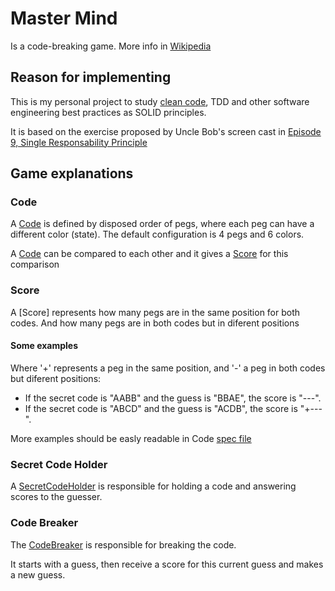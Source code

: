 # Master Mind

Is a code-breaking game. More info in [Wikipedia](http://en.wikipedia.org/wiki/Mastermind_(board_game))

## Reason for implementing

This is my personal project to study [clean code](http://www.amazon.com/Clean-Code-Handbook-Software-Craftsmanship/dp/0132350882/ref=sr_1_1?ie=UTF8&qid=1391955682&sr=8-1&keywords=clean+code), TDD and other software engineering best practices as SOLID principles.

It is based on the exercise proposed by Uncle Bob's screen cast in [Episode 9, Single Responsability Principle](http://cleancoders.com/codecast/clean-code-episode-9/show)

## Game explanations

### <a name="code"></a>Code

A [Code](domain/code.rb) is defined by disposed order of pegs, where each peg can have a different color (state).
The default configuration is 4 pegs and 6 colors.

A [Code](domain/code.rb) can be compared to each other and it gives a [Score](#score) for this comparison

### <a name="score"></a>Score

A [Score] represents how many pegs are in the same position for both codes.
And how many pegs are in both codes but in diferent positions

#### Some examples
Where '+' represents a peg in the same position, and '-' a peg in both codes but diferent positions:

* If the secret code is "AABB" and the guess is "BBAE", the score is "---".
* If the secret code is "ABCD" and the guess is "ACDB", the score is "+---".

More examples should be easly readable in Code [spec file](spec/unit/code_spec.rb)

### Secret Code Holder

A [SecretCodeHolder](domain/secret_code_holder.rb) is responsible for holding a code and answering scores to the guesser.

### Code Breaker

The [CodeBreaker](domain/code_breaker.rb) is responsible for breaking the code.

It starts with a guess, then receive a score for this current guess and makes a new guess.
